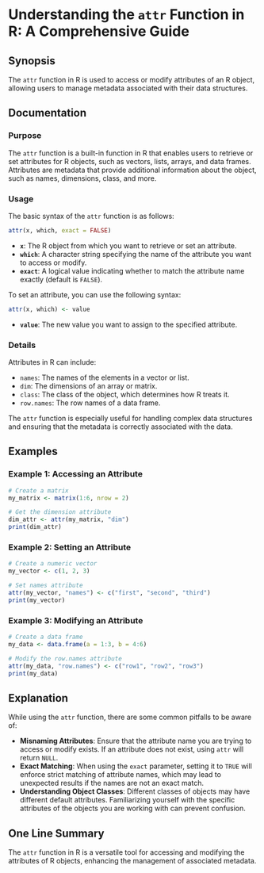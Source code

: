 <!--
Meta Description: # Understanding the `attr` Function in R: A Comprehensive Guide ## Synopsis The `attr` function in R is used to access or modify attributes of an R ob...
Meta Keywords: attribute, attr, names, function, attributes
-->

# Understanding the `attr` Function in R: A Comprehensive Guide

## Synopsis
The `attr` function in R is used to access or modify attributes of an R object, allowing users to manage metadata associated with their data structures.

## Documentation
### Purpose
The `attr` function is a built-in function in R that enables users to retrieve or set attributes for R objects, such as vectors, lists, arrays, and data frames. Attributes are metadata that provide additional information about the object, such as names, dimensions, class, and more.

### Usage
The basic syntax of the `attr` function is as follows:

```R
attr(x, which, exact = FALSE)
```

- **`x`**: The R object from which you want to retrieve or set an attribute.
- **`which`**: A character string specifying the name of the attribute you want to access or modify.
- **`exact`**: A logical value indicating whether to match the attribute name exactly (default is `FALSE`).

To set an attribute, you can use the following syntax:

```R
attr(x, which) <- value
```

- **`value`**: The new value you want to assign to the specified attribute.

### Details
Attributes in R can include:
- `names`: The names of the elements in a vector or list.
- `dim`: The dimensions of an array or matrix.
- `class`: The class of the object, which determines how R treats it.
- `row.names`: The row names of a data frame.

The `attr` function is especially useful for handling complex data structures and ensuring that the metadata is correctly associated with the data.

## Examples
### Example 1: Accessing an Attribute
```R
# Create a matrix
my_matrix <- matrix(1:6, nrow = 2)

# Get the dimension attribute
dim_attr <- attr(my_matrix, "dim")
print(dim_attr)
```

### Example 2: Setting an Attribute
```R
# Create a numeric vector
my_vector <- c(1, 2, 3)

# Set names attribute
attr(my_vector, "names") <- c("first", "second", "third")
print(my_vector)
```

### Example 3: Modifying an Attribute
```R
# Create a data frame
my_data <- data.frame(a = 1:3, b = 4:6)

# Modify the row.names attribute
attr(my_data, "row.names") <- c("row1", "row2", "row3")
print(my_data)
```

## Explanation
While using the `attr` function, there are some common pitfalls to be aware of:
- **Misnaming Attributes**: Ensure that the attribute name you are trying to access or modify exists. If an attribute does not exist, using `attr` will return `NULL`.
- **Exact Matching**: When using the `exact` parameter, setting it to `TRUE` will enforce strict matching of attribute names, which may lead to unexpected results if the names are not an exact match.
- **Understanding Object Classes**: Different classes of objects may have different default attributes. Familiarizing yourself with the specific attributes of the objects you are working with can prevent confusion.

## One Line Summary
The `attr` function in R is a versatile tool for accessing and modifying the attributes of R objects, enhancing the management of associated metadata.